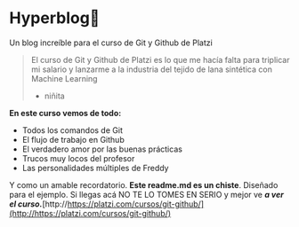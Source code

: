 # Hyperblog💚
Un blog increíble para el curso de Git y Github de Platzi
>El curso de Git y Github de Platzi es lo que me hacía falta para triplicar mi salario y lanzarme a la industria del tejido de lana sintética con Machine Learning
>- niñita

**En este curso vemos de todo:**
- Todos los comandos de Git
- El flujo de trabajo en Github
- El verdadero amor por las buenas prácticas
- Trucos muy locos del profesor
- Las personalidades múltiples de Freddy

Y como un amable recordatorio. **Este readme.md es un chiste**. Diseñado para el ejemplo. Si llegas acá NO TE LO TOMES EN SERIO y mejor ve ***a ver el curso.***[http://https://platzi.com/cursos/git-github/](http://https://platzi.com/cursos/git-github/)
